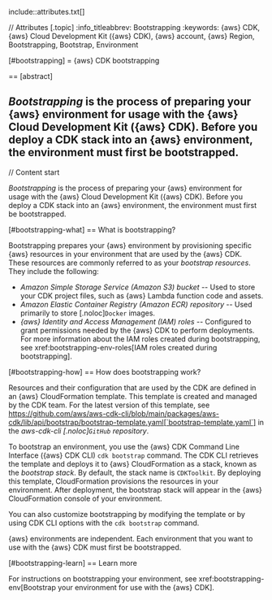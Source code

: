 include::attributes.txt[]

// Attributes
[.topic]
:info_titleabbrev: Bootstrapping
:keywords: \{aws} CDK, \{aws} Cloud Development Kit (\{aws} CDK), \{aws} account, \{aws} Region, Bootstrapping, Bootstrap, Environment

[#bootstrapping]
= \{aws} CDK bootstrapping

== [abstract]

_Bootstrapping_ is the process of preparing your \{aws} environment for usage with the \{aws} Cloud Development Kit (\{aws} CDK). Before you deploy a CDK stack into an \{aws} environment, the environment must first be bootstrapped.
--

// Content start

_Bootstrapping_ is the process of preparing your \{aws} environment for usage with the \{aws} Cloud Development Kit (\{aws} CDK). Before you deploy a CDK stack into an \{aws} environment, the environment must first be bootstrapped.

[#bootstrapping-what]
== What is bootstrapping?

Bootstrapping prepares your \{aws} environment by provisioning specific \{aws} resources in your environment that are used by the \{aws} CDK. These resources are commonly referred to as your _bootstrap resources_. They include the following:

* _Amazon Simple Storage Service (Amazon S3) bucket_ -- Used to store your CDK project files, such as \{aws} Lambda function code and assets.
* _Amazon Elastic Container Registry (Amazon ECR) repository_ -- Used primarily to store [.noloc]`Docker` images.
* _\{aws} Identity and Access Management (IAM) roles_ -- Configured to grant permissions needed by the \{aws} CDK to perform deployments. For more information about the IAM roles created during bootstrapping, see xref:bootstrapping-env-roles[IAM roles created during bootstrapping].

[#bootstrapping-how]
== How does bootstrapping work?

Resources and their configuration that are used by the CDK are defined in an \{aws} CloudFormation template. This template is created and managed by the CDK team. For the latest version of this template, see https://github.com/aws/aws-cdk-cli/blob/main/packages/aws-cdk/lib/api/bootstrap/bootstrap-template.yaml[`bootstrap-template.yaml`] in the _aws-cdk-cli [.noloc]`GitHub` repository_.

To bootstrap an environment, you use the \{aws} CDK Command Line Interface (\{aws} CDK CLI)  `cdk bootstrap` command. The CDK CLI retrieves the template and deploys it to \{aws} CloudFormation as a stack, known as the _bootstrap stack_. By default, the stack name is `CDKToolkit`. By deploying this template, CloudFormation provisions the resources in your environment. After deployment, the bootstrap stack will appear in the \{aws} CloudFormation console of your environment.

You can also customize bootstrapping by modifying the template or by using CDK CLI options with the `cdk bootstrap` command.

\{aws} environments are independent. Each environment that you want to use with the \{aws} CDK must first be bootstrapped.

[#bootstrapping-learn]
== Learn more

For instructions on bootstrapping your environment, see  xref:bootstrapping-env[Bootstrap your environment for use with the \{aws} CDK].
